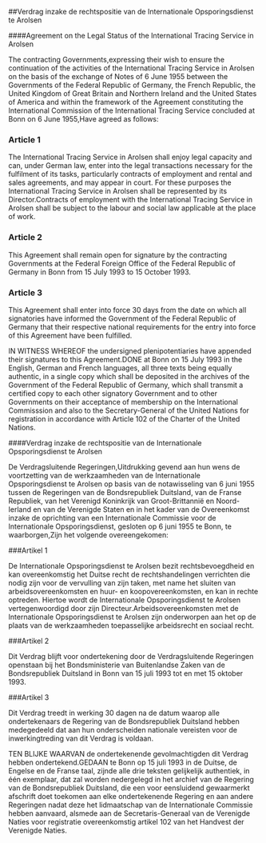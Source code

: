 <meta http-equiv='Content-Type' content='text/html; charset=utf-8' />

##Verdrag inzake de rechtspositie van de Internationale Opsporingsdienst te Arolsen

####Agreement on the Legal Status of the International Tracing Service in Arolsen

The contracting Governments,expressing their wish to ensure the continuation of the activities of the International Tracing Service in Arolsen on the basis of the exchange of Notes of 6 June 1955 between the Governments of the Federal Republic of Germany, the French Republic, the United Kingdom of Great Britain and Northern Ireland and the United States of America and within the framework of the Agreement constituting the International Commission of the International Tracing Service concluded at Bonn on 6 June 1955,Have agreed as follows:

### Article  1  

The International Tracing Service in Arolsen shall enjoy legal capacity and can, under German law, enter into the legal transactions necessary for the fulfilment of its tasks, particularly contracts of employment and rental and sales agreements, and may appear in court. For these purposes the International Tracing Service in Arolsen shall be represented by its Director.Contracts of employment with the International Tracing Service in Arolsen shall be subject to the labour and social law applicable at the place of work.

### Article  2  

This Agreement shall remain open for signature by the contracting Governments at the Federal Foreign Office of the Federal Republic of Germany in Bonn from 15 July 1993 to 15 October 1993.

### Article  3  

This Agreement shall enter into force 30 days from the date on which all signatories have informed the Government of the Federal Republic of Germany that their respective national requirements for the entry into force of this Agreement have been fulfilled.

IN WITNESS WHEREOF the undersigned plenipotentiaries have appended their signatures to this Agreement.DONE at Bonn on 15 July 1993 in the English, German and French languages, all three texts being equally authentic, in a single copy which shall be deposited in the archives of the Government of the Federal Republic of Germany, which shall transmit a certified copy to each other signatory Government and to other Governments on their acceptance of membership on the International Commisssion and also to the Secretary-General of the United Nations for registration in accordance with Article 102 of the Charter of the United Nations.

####Verdrag inzake de rechtspositie van de Internationale Opsporingsdienst te Arolsen

De Verdragsluitende Regeringen,Uitdrukking gevend aan hun wens de voortzetting van de werkzaamheden van de Internationale Opsporingsdienst te Arolsen op basis van de notawisseling van 6 juni 1955 tussen de Regeringen van de Bondsrepubliek Duitsland, van de Franse Republiek, van het Verenigd Koninkrijk van Groot-Brittannië en Noord-Ierland en van de Verenigde Staten en in het kader van de Overeenkomst inzake de oprichting van een Internationale Commissie voor de Internationale Opsporingsdienst, gesloten op 6 juni 1955 te Bonn, te waarborgen,Zijn het volgende overeengekomen:

###Artikel 1 

De Internationale Opsporingsdienst te Arolsen bezit rechtsbevoegdheid en kan overeenkomstig het Duitse recht de rechtshandelingen verrichten die nodig zijn voor de vervulling van zijn taken, met name het sluiten van arbeidsovereenkomsten en huur- en koopovereenkomsten, en kan in rechte optreden. Hiertoe wordt de Internationale Opsporingsdienst te Arolsen vertegenwoordigd door zijn Directeur.Arbeidsovereenkomsten met de Internationale Opsporingsdienst te Arolsen zijn onderworpen aan het op de plaats van de werkzaamheden toepasselijke arbeidsrecht en sociaal recht.

###Artikel 2 

Dit Verdrag blijft voor ondertekening door de Verdragsluitende Regeringen openstaan bij het Bondsministerie van Buitenlandse Zaken van de Bondsrepubliek Duitsland in Bonn van 15 juli 1993 tot en met 15 oktober 1993.

###Artikel 3 

Dit Verdrag treedt in werking 30 dagen na de datum waarop alle ondertekenaars de Regering van de Bondsrepubliek Duitsland hebben medegedeeld dat aan hun onderscheiden nationale vereisten voor de inwerkingtreding van dit Verdrag is voldaan.

TEN BLIJKE WAARVAN de ondertekenende gevolmachtigden dit Verdrag hebben ondertekend.GEDAAN te Bonn op 15 juli 1993 in de Duitse, de Engelse en de Franse taal, zijnde alle drie teksten gelijkelijk authentiek, in één exemplaar, dat zal worden nedergelegd in het archief van de Regering van de Bondsrepubliek Duitsland, die een voor eensluidend gewaarmerkt afschrift doet toekomen aan elke ondertekenende Regering en aan andere Regeringen nadat deze het lidmaatschap van de Internationale Commissie hebben aanvaard, alsmede aan de Secretaris-Generaal van de Verenigde Naties voor registratie overeenkomstig artikel 102 van het Handvest der Verenigde Naties.

